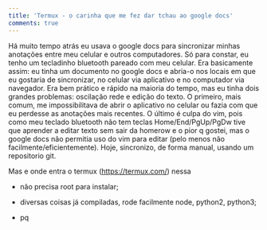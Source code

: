 ```yaml
---
title: 'Termux - o carinha que me fez dar tchau ao google docs'
comments: true
---
```


Há muito tempo atrás eu usava o google docs para sincronizar minhas anotações entre meu celular e outros computadores. Só para constar, eu tenho um tecladinho bluetooth pareado com meu celular. Era basicamente assim: eu tinha um documento no google docs e abria-o nos locais em que eu gostaria de sincronizar, no celular via aplicativo e no computador via navegador. Era bem prático e rápido na maioria do tempo, mas eu tinha dois grandes problemas: oscilação rede e edição do texto. O primeiro, mais comum, me impossibilitava de abrir o aplicativo no celular ou fazia com que eu perdesse as anotações mais recentes. O último é culpa do vim, pois como meu teclado bluetooth não tem teclas Home/End/PgUp/PgDw tive que aprender a editar texto sem sair da homerow e o pior q gostei, mas o google docs não permitia uso do vim para editar (pelo menos não facilmente/eficientemente). Hoje, sincronizo, de forma manual, usando um repositorio git.

Mas e onde entra o termux (https://termux.com/) nessa

- não precisa root para instalar;
- diversas coisas já compiladas, rode facilmente node, python2, python3;

- pq
